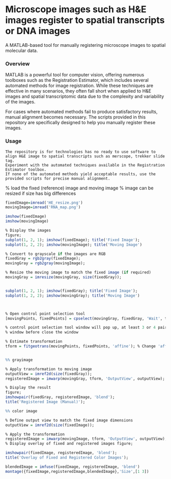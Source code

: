 # Microscope images such as H&E images register to spatial transcripts or DNA images

A MATLAB-based tool for manually registering microscope images to spatial molecular data.

### Overview

MATLAB is a powerful tool for computer vision, offering numerous toolboxes such as the Registration Estimator, which includes several automated methods for image registration. While these techniques are effective in many scenarios, they often fall short when applied to H&E images and spatial transcriptomic data due to the complexity and variability of the images.

For cases where automated methods fail to produce satisfactory results, manual alignment becomes necessary. The scripts provided in this repository are specifically designed to help you manually register these images.

### Usage
    The repository is for technologies has no ready to use software to align H&E image to spatial transcripts such as merscope, trekker slide tag. 
    Experiment with the automated techniques available in the Registration Estimator toolbox.
    If none of the automated methods yield acceptable results, use the provided scripts for precise manual alignment.

    
% load the fixed (reference) image and moving image
% image can be resized if size has big differences

```r
fixedImage=imread('HE_resize.png')
movingImage=imread('RNA_map.png')

imshow(fixedImage)
imshow(movingImage)

% Display the images
figure;
subplot(1, 2, 1); imshow(fixedImage); title('Fixed Image');
subplot(1, 2, 2); imshow(movingImage); title('Moving Image')

% Convert to grayscale if the images are RGB
fixedGray = rgb2gray(fixedImage);
movingGray = rgb2gray(movingImage);

% Resize the moving image to match the fixed image (if required)
movingGray = imresize(movingGray, size(fixedGray));


subplot(1, 2, 1); imshow(fixedGray); title('Fixed Image');
subplot(1, 2, 2); imshow(movingGray); title('Moving Image')



% Open control point selection tool
[movingPoints, fixedPoints] = cpselect(movingGray, fixedGray, 'Wait', true);

% control point selection tool window will pop up, at least 3 or 4 pairs of poins should be seleted from the left and right
% window before close the window

% Estimate transformation
tform = fitgeotrans(movingPoints, fixedPoints, 'affine'); % Change 'affine' to other types if needed,Type of linear transformation, specified as "nonreflectivesimilarity", "similarity", "affine", or "projective"


%% grayimage

% Apply transformation to moving image
outputView = imref2d(size(fixedGray));
registeredImage = imwarp(movingGray, tform, 'OutputView', outputView);

% Display the result
figure;
imshowpair(fixedGray, registeredImage, 'blend');
title('Registered Image (Manual)');

%% color image

% Define output view to match the fixed image dimensions
outputView = imref2d(size(fixedImage));

% Apply the transformation
registeredImage = imwarp(movingImage, tform, 'OutputView', outputView);
% Display overlay of fixed and registered images figure;

imshowpair(fixedImage, registeredImage, 'blend');
title('Overlay of Fixed and Registered Color Images');

blendedImage = imfuse(fixedImage, registeredImage, 'blend')
montage({fixedImage,registeredImage,blendedImage},'Size',[1 3])



